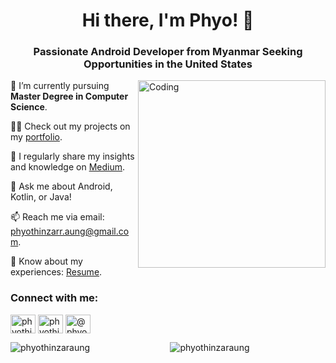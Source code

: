 <h1 align="center">Hi there, I'm Phyo! 👋</h1>

<h3 align="center">Passionate Android Developer from Myanmar Seeking Opportunities in the United States</h3>

<img align="right" alt="Coding" width="300" src="https://user-images.githubusercontent.com/74038190/236119160-976a0405-caa7-470c-9356-16d43402ea0a.gif">

<p align="left">🌱 I’m currently pursuing <b>Master Degree in Computer Science</b>.</p>

<p align="left">👨‍💻 Check out my projects on my <a href="https://phyothinzaraung.github.io" target="_blank">portfolio</a>.</p>

<p align="left">📝 I regularly share my insights and knowledge on <a href="https://medium.com/@phyothinzaraung" target="_blank">Medium</a>.</p>

<p align="left">💬 Ask me about Android, Kotlin, or Java!</p>

<p align="left">📫 Reach me via email: <a href="mailto:phyothinzarr.aung@gmail.com">phyothinzarr.aung@gmail.com</a>.</p>

<p align="left">📄 Know about my experiences: <a href="https://phyothinzaraung.github.io/assets/img/PTZA_Resume.pdf" target="_blank">Resume</a>.</p>

<h3 align="left">Connect with me:</h3>
<p align="left">
<a href="https://twitter.com/phyothinzaraung" target="blank"><img align="center" src="https://raw.githubusercontent.com/rahuldkjain/github-profile-readme-generator/master/src/images/icons/Social/twitter.svg" alt="phyothinzaraung" height="30" width="40" /></a>
<a href="https://linkedin.com/in/phyothinzaraung" target="blank"><img align="center" src="https://raw.githubusercontent.com/rahuldkjain/github-profile-readme-generator/master/src/images/icons/Social/linked-in-alt.svg" alt="phyothinzaraung" height="30" width="40" /></a>
<a href="https://medium.com/@phyothinzaraung" target="blank"><img align="center" src="https://raw.githubusercontent.com/rahuldkjain/github-profile-readme-generator/master/src/images/icons/Social/medium.svg" alt="@phyothinzaraung" height="30" width="40" /></a>
</p>

<p align="center">
  <img align="left" src="https://github-readme-stats.vercel.app/api/top-langs?username=phyothinzaraung&show_icons=true&locale=en&layout=compact" alt="phyothinzaraung" />
</p>

<p align="center">&nbsp;<img src="https://github-readme-stats.vercel.app/api?username=phyothinzaraung&show_icons=true&locale=en" alt="phyothinzaraung" /></p>
